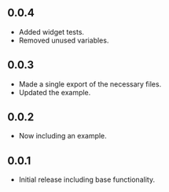 ## 0.0.4
* Added widget tests.
* Removed unused variables.
## 0.0.3
* Made a single export of the necessary files.
* Updated the example.
## 0.0.2

* Now including an example.
## 0.0.1

* Initial release including base functionality.
